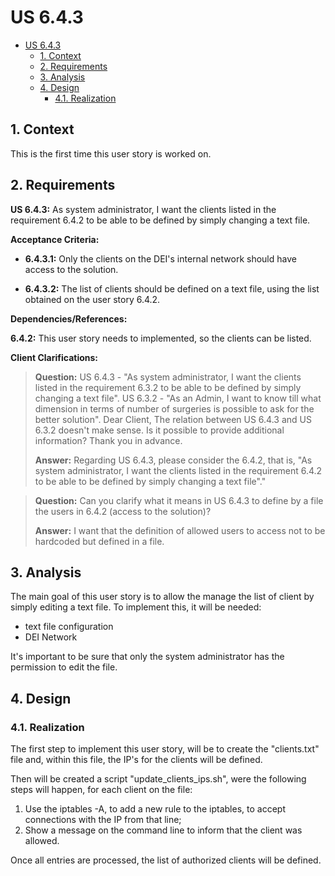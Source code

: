 # US 6.4.3

<!-- TOC -->
* [US 6.4.3](#us-643)
  * [1. Context](#1-context)
  * [2. Requirements](#2-requirements)
  * [3. Analysis](#3-analysis)
  * [4. Design](#4-design)
    * [4.1. Realization](#41-realization)
<!-- TOC -->


## 1. Context

This is the first time this user story is worked on.

## 2. Requirements

**US 6.4.3:** As system administrator, I want the clients listed in the requirement 6.4.2 to be able to be defined by 
simply changing a text file.

**Acceptance Criteria:**

- **6.4.3.1:** Only the clients on the DEI's internal network should have access to the solution.

- **6.4.3.2:** The list of clients should be defined on a text file, using the list obtained on the user story 6.4.2.

**Dependencies/References:**

**6.4.2:** This user story needs to implemented, so the clients can be listed.

**Client Clarifications:**

> **Question:** US 6.4.3 - "As system administrator, I want the clients listed in the requirement 6.3.2 to be able to be defined by simply changing a text file".
> US 6.3.2 - "As an Admin, I want to know till what dimension in terms of number of surgeries is possible to ask for the better solution".
> Dear Client,
> The relation between US 6.4.3 and US 6.3.2 doesn't make sense. Is it possible to provide additional information?
> Thank you in advance.
>
> **Answer:** Regarding US 6.4.3, please consider the 6.4.2, that is, "As system administrator, I want the clients listed in the requirement 6.4.2 to be able to be defined by simply changing a text file"."


> **Question:** Can you clarify what it means in US 6.4.3 to define by a file the users in 6.4.2 (access to the solution)?
>
> **Answer:** I want that the definition of allowed users to access not to be hardcoded but defined in a file.


## 3. Analysis

The main goal of this user story is to allow the manage the list of client by simply editing a text file. To implement
this, it will be needed:

  * text file configuration
  * DEI Network

It's important to be sure that only the system administrator has the permission to edit the file.


## 4. Design

### 4.1. Realization

The first step to implement this user story, will be to create the "clients.txt" file and, within this file, the IP's
for the clients will be defined.

Then will be created a script "update_clients_ips.sh", were the following steps will happen, for each client on the file:
  1) Use the iptables -A, to add a new rule to the iptables, to accept connections with the IP from that line;
  2) Show a message on the command line to inform that the client was allowed. 

Once all entries are processed, the list of authorized clients will be defined.
